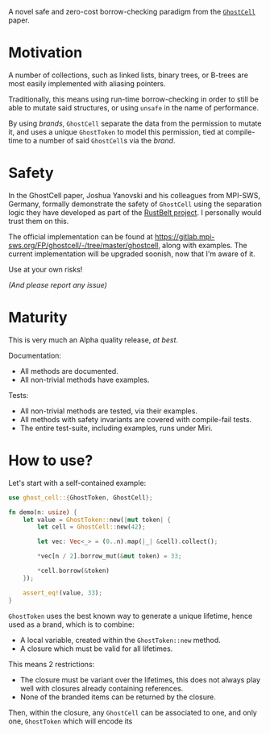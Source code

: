 
A novel safe and zero-cost borrow-checking paradigm from the
[`GhostCell`](https://plv.mpi-sws.org/rustbelt/ghostcell/) paper.


#   Motivation

A number of collections, such as linked lists, binary trees, or B-trees are most easily implemented with aliasing
pointers.

Traditionally, this means using run-time borrow-checking in order to still be able to mutate said structures, or using
`unsafe` in the name of performance.

By using _brands_, `GhostCell` separate the data from the permission to mutate it, and uses a unique `GhostToken` to
model this permission, tied at compile-time to a number of said `GhostCell`s via the _brand_.


#   Safety

In the GhostCell paper, Joshua Yanovski and his colleagues from MPI-SWS, Germany, formally demonstrate the safety of
`GhostCell` using the separation logic they have developed as part of the
[RustBelt project](https://plv.mpi-sws.org/rustbelt/). I personally would trust them on this.

The official implementation can be found at https://gitlab.mpi-sws.org/FP/ghostcell/-/tree/master/ghostcell, along with
examples. The current implementation will be upgraded soonish, now that I'm aware of it.

Use at your own risks!

_(And please report any issue)_


#   Maturity

This is very much an Alpha quality release, _at best_.

Documentation:

-   All methods are documented.
-   All non-trivial methods have examples.

Tests:

-   All non-trivial methods are tested, via their examples.
-   All methods with safety invariants are covered with compile-fail tests.
-   The entire test-suite, including examples, runs under Miri.


#   How to use?

Let's start with a self-contained example:

```rust
use ghost_cell::{GhostToken, GhostCell};

fn demo(n: usize) {
    let value = GhostToken::new(|mut token| {
        let cell = GhostCell::new(42);

        let vec: Vec<_> = (0..n).map(|_| &cell).collect();

        *vec[n / 2].borrow_mut(&mut token) = 33;

        *cell.borrow(&token)
    });

    assert_eq!(value, 33);
}
```

`GhostToken` uses the best known way to generate a unique lifetime, hence used as a brand, which is to combine:

-   A local variable, created within the `GhostToken::new` method.
-   A closure which must be valid for all lifetimes.

This means 2 restrictions:

-   The closure must be variant over the lifetimes, this does not always play well with closures already containing
    references.
-   None of the branded items can be returned by the closure.

Then, within the closure, any `GhostCell` can be associated to one, and only one, `GhostToken` which will encode its